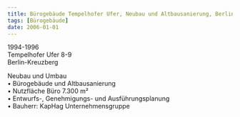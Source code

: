 ```yaml
---
title: Bürogebäude Tempelhofer Ufer, Neubau und Altbausanierung, Berlin
tags: [Bürogebäude]
date: 2006-01-01
---
```

1994-1996<br/>
Tempelhofer Ufer 8-9<br/>
Berlin-Kreuzberg

Neubau und Umbau<br/>
• Bürogebäude und Altbausanierung<br/>
• Nutzfläche Büro 7.300 m²<br/>
• Entwurfs-, Genehmigungs- und Ausführungsplanung<br/>
• Bauherr: KapHag Unternehmensgruppe<br/>
